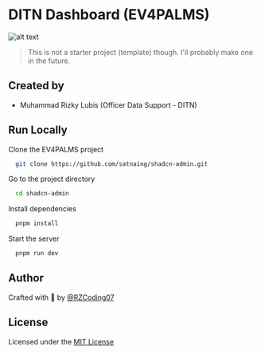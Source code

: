 # DITN Dashboard (EV4PALMS)

![alt text](public/images/ditn.png)

> This is not a starter project (template) though. I'll probably make one in the future.

## Created by

- Muhammad Rizky Lubis (Officer Data Support - DITN)

## Run Locally

Clone the EV4PALMS project 

```bash
  git clone https://github.com/satnaing/shadcn-admin.git
```

Go to the project directory

```bash
  cd shadcn-admin
```

Install dependencies

```bash
  pnpm install
```

Start the server

```bash
  pnpm run dev
```

## Author

Crafted with 🤍 by [@RZCoding07](https://github.com/RZCoding07)

## License

Licensed under the [MIT License](https://choosealicense.com/licenses/mit/)
